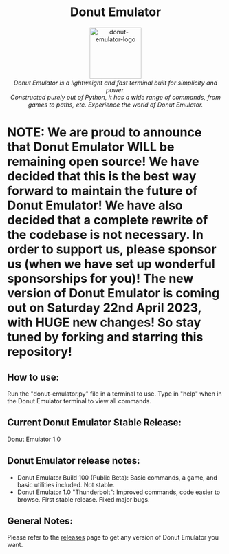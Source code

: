 <h1 align="center">Donut Emulator</h1>

<p align="center">
  <img src="https://user-images.githubusercontent.com/68993968/131216629-815502b4-b5ba-40f0-8a64-d305962d9197.png" alt="donut-emulator-logo" width="120px" height="120px"/>
   <br>
  <i>Donut Emulator is a lightweight and fast terminal built for simplicity and power.
    <br> Constructed purely out of Python, it has a wide range of commands, from games to paths, etc. Experience the world of Donut Emulator.</i>
  <br>
</p>

# NOTE: We are proud to announce that Donut Emulator WILL be remaining open source! We have decided that this is the best way forward to maintain the future of Donut Emulator! We have also decided that a complete rewrite of the codebase is not necessary. In order to support us, please sponsor us (when we have set up wonderful sponsorships for you)! The new version of Donut Emulator is coming out on Saturday 22nd April 2023, with HUGE new changes! So stay tuned by forking and starring this repository!

## How to use:

Run the "donut-emulator.py" file in a terminal to use. Type in "help" when in the Donut Emulator terminal to view all commands.

## Current Donut Emulator Stable Release:

Donut Emulator 1.0

## Donut Emulator release notes:

- Donut Emulator Build 100 (Public Beta): Basic commands, a game, and basic utilities included. Not stable.
- Donut Emulator 1.0 "Thunderbolt": Improved commands, code easier to browse. First stable release. Fixed major bugs.



## General Notes:

Please refer to the [releases](https://github.com/SmashedFrenzy16/donut-emulator/releases) page to get any version of Donut Emulator you want.
